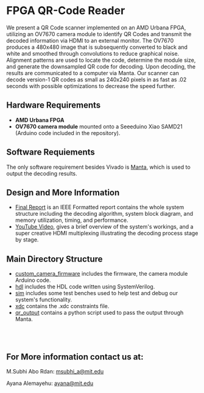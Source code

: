 # FPGA QR-Code Reader
We present a QR Code scanner implemented on an AMD Urbana FPGA, utilizing an OV7670 camera module to identify QR Codes and transmit the decoded information via HDMI to an external monitor. The OV7670 produces a 480x480 image that is subsequently converted to black and white and smoothed through convolutions to reduce graphical noise. Alignment patterns are used to locate the code, determine the module size, and generate the downsampled QR code for decoding. Upon decoding, the results are communicated to a computer via Manta. Our scanner can decode version-1 QR codes as small as 240x240 pixels in as fast as .02 seconds with possible optimizations to decrease the speed further.

## Hardware Requirements
- **AMD Urbana FPGA**
- **OV7670 camera module** mounted onto a Seeeduino Xiao SAMD21 (Arduino code included in the repository).

## Software Requiements
The only software requirement besides Vivado is [Manta](https://github.com/fischermoseley/manta), which is used to output the decoding results.

## Design and More Information
- [Final Report](https://github.com/msubhia/FPGA-QRCode-Reader/blob/main/6_2050_Final_Report.pdf) is an IEEE Formatted report contains the whole system structure including the decoding algorithm, system block diagram, and memory utilization, timing, and performance.
- [YouTube Video](https://www.youtube.com/watch?v=XbPQgtRze6U), gives a brief overview of the system's workings, and a super creative HDMI multiplexing illustrating the decoding process stage by stage.

## Main Directory Structure
- [custom_camera_firmware](https://github.com/msubhia/FPGA-QRCode-Reader/tree/main/custom_camera_firmware) includes the firmware, the camera module Arduino code.
- [hdl](https://github.com/msubhia/FPGA-QRCode-Reader/tree/main/hdl) includes the HDL code written using SystemVerilog.
- [sim](https://github.com/msubhia/FPGA-QRCode-Reader/tree/main/sim) includes some test benches used to help test and debug our system's functionality.
- [xdc](https://github.com/msubhia/FPGA-QRCode-Reader/blob/main/xdc/top_level.xdc) contains the .xdc constraints file.
- [qr_output](https://github.com/msubhia/FPGA-QRCode-Reader/blob/main/qr_output.py) contains a python script used to pass the output through Manta.

<br><br>
## For More information contact us at:
M.Subhi Abo Rdan: msubhi_a@mit.edu

Ayana Alemayehu:  ayana@mit.edu
